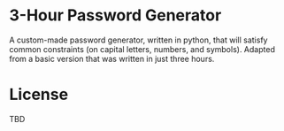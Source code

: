 # 3-Hour Password Generator

A custom-made password generator, written in python, that will satisfy common constraints (on capital letters, numbers, and symbols). Adapted from a basic version that was written in just three hours.

# License

TBD

